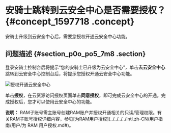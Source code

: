 # 安骑士跳转到云安全中心是否需要授权？ {#concept_1597718 .concept}

安骑士升级到云安全中心后，需要您授权开通云安全中心功能。

## 问题描述 {#section_p0o_po5_7m8 .section}

登录安骑士控制台后将提示“您的安骑士已升级为云安全中心”，单击**去云安全中心**跳转到云安全中心控制台后，将提示您授权开通云安全中心功能。

![授权开通云安全中心](http://static-aliyun-doc.oss-cn-hangzhou.aliyuncs.com/assets/img/1267210/156525502554757_zh-CN.png)

单击**授权**，在云资源访问授权页面单击**同意授权**，即可完成云安全中心的开通。完成授权后，您才可以使用云安全中心的功能。

**说明：** RAM子账号需主账号创建RAM账户并授权开通相关的只读/管理权限。有关RAM子账号授权详细内容，参见[为RAM用户授权](../../../../intl.zh-CN/用户指南/用户/为 RAM 用户授权.md#)。

